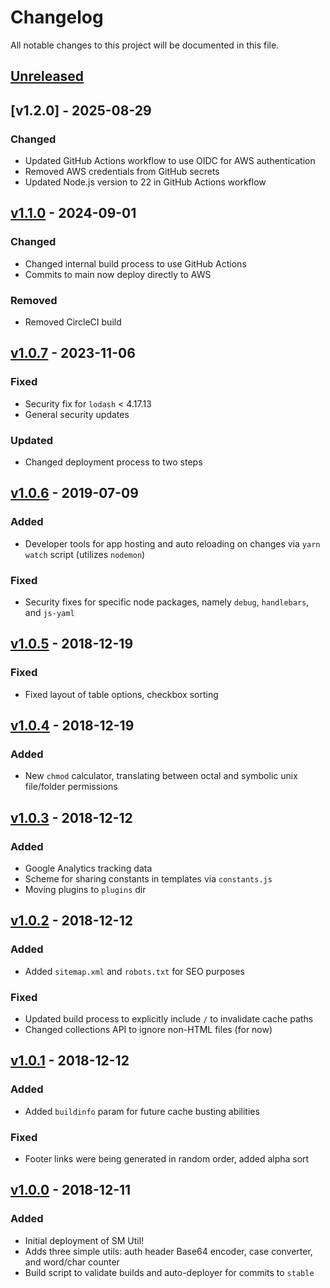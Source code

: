 # Changelog

All notable changes to this project will be documented in this file.

## [Unreleased]

## [v1.2.0] - 2025-08-29

### Changed
- Updated GitHub Actions workflow to use OIDC for AWS authentication
- Removed AWS credentials from GitHub secrets
- Updated Node.js version to 22 in GitHub Actions workflow

## [v1.1.0] - 2024-09-01

### Changed
- Changed internal build process to use GitHub Actions
- Commits to main now deploy directly to AWS

### Removed
- Removed CircleCI build

## [v1.0.7] - 2023-11-06

### Fixed
- Security fix for `lodash` < 4.17.13
- General security updates

### Updated
- Changed deployment process to two steps

## [v1.0.6] - 2019-07-09

### Added
- Developer tools for app hosting and auto reloading on changes via `yarn watch` script (utilizes `nodemon`)

### Fixed
- Security fixes for specific node packages, namely `debug`, `handlebars`, and `js-yaml`

## [v1.0.5] - 2018-12-19

### Fixed
- Fixed layout of table options, checkbox sorting

## [v1.0.4] - 2018-12-19

### Added
- New `chmod` calculator, translating between octal and symbolic unix file/folder permissions

## [v1.0.3] - 2018-12-12

### Added
- Google Analytics tracking data
- Scheme for sharing constants in templates via `constants.js`
- Moving plugins to `plugins` dir

## [v1.0.2] - 2018-12-12

### Added
- Added `sitemap.xml` and `robots.txt` for SEO purposes

### Fixed
- Updated build process to explicitly include `/` to invalidate cache paths
- Changed collections API to ignore non-HTML files (for now)

## [v1.0.1] - 2018-12-12

### Added
- Added `buildinfo` param for future cache busting abilities

### Fixed
- Footer links were being generated in random order, added alpha sort

## [v1.0.0] - 2018-12-11

### Added
- Initial deployment of SM Util!
- Adds three simple utils: auth header Base64 encoder, case converter, and word/char counter
- Build script to validate builds and auto-deployer for commits to `stable`


[Unreleased]: https://github.com/audseb/smutil/compare/v1.1.0...HEAD
[v1.1.0]: https://github.com/audseb/smutil/compare/v1.0.7...v1.1.0
[v1.0.7]: https://github.com/audseb/smutil/compare/v1.0.6...v1.0.7
[v1.0.6]: https://github.com/audseb/smutil/compare/v1.0.5...v1.0.6
[v1.0.5]: https://github.com/audseb/smutil/compare/v1.0.4...v1.0.5
[v1.0.4]: https://github.com/audseb/smutil/compare/v1.0.3...v1.0.4
[v1.0.3]: https://github.com/audseb/smutil/compare/v1.0.2...v1.0.3
[v1.0.2]: https://github.com/audseb/smutil/compare/v1.0.1...v1.0.2
[v1.0.1]: https://github.com/audseb/smutil/compare/v1.0.0...v1.0.1
[v1.0.0]: https://github.com/audseb/smutil/compare/42439791ca0a02465161df102260ae60efd66efb...v1.0.0

